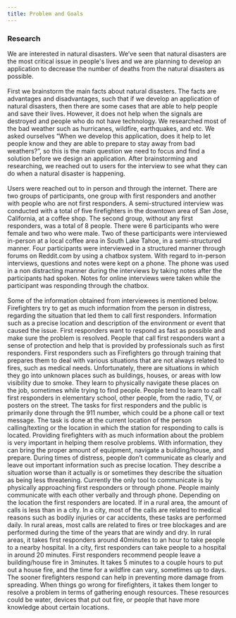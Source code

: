 ```yaml
---
title: Problem and Goals
---
```

  <h3> Research </h3>

<p>
We are interested in natural disasters. We’ve seen that natural disasters are the most critical issue in people's lives and we are planning to develop an application to decrease the number of deaths from the natural disasters as possible.
<br><br>
First we brainstorm the main facts about natural disasters. The facts are advantages and disadvantages, such that if we develop an application of natural disasters, then there are some cases that are able to help people and save their lives. However, it does not help when the signals are destroyed and people who do not have technology. We researched most of the bad weather such as hurricanes, wildfire, earthquakes, and etc. We asked ourselves “When we develop this application, does it help to let people know and they are able to prepare to stay away from bad weathers?”, so this is the main question we need to focus and find a solution before we design an application. After brainstorming and researching, we reached out to users for the interview to see what they can do when a natural disaster is happening.
<br><br>
Users were reached out to in person and through the internet. There are two groups of
participants, one group with first responders and another with people who are not first responders. A semi-structured interview was conducted with a total of five firefighters in the downtown area of San Jose, California, at a coffee shop. The second group, without any first responders, was a total of 8 people. There were 6 participants who were female and two who
were male. Two of these participants were interviewed in-person at a local coffee area in South Lake Tahoe, in a semi-structured manner. Four participants were interviewed in a structured manner through forums on Reddit.com by using a chatbox system. With regard to in-person interviews, questions and notes were kept on a phone. The phone was used in a non distracting manner during the interviews by taking notes after the participants had spoken. Notes for online interviews were taken while the participant was responding through the chatbox.
<br><br>
Some of the information obtained from interviewees is mentioned below. Firefighters try to get as much information from the person in distress, regarding the situation that led them to call first responders. Information such as a precise location and description of the environment or event that caused the issue. First responders want to respond as fast as possible and make sure the problem is resolved. People that call first responders want a sense of protection and help that is provided by professionals such as first responders. First responders such as Firefighters go through training that prepares them to deal with various situations that are not always related to fires, such as medical needs. Unfortunately, there are situations in which they go into unknown places such as buildings, houses, or areas with low visibility due to smoke. They learn to physically navigate these places on the job, sometimes while trying to find people. People tend to learn to call first responders in elementary school, other people, from the radio, TV, or posters on the street. The tasks for first responders and the public is primarily done through the 911 number, which could be a phone call or text message. The task is done at the current location of the person calling/texting or the location in which the station for responding to calls is located. Providing firefighters with as much information about the problem is very important in helping them resolve problems. With information, they can bring the proper amount of equipment, navigate a building/house, and prepare. During times of distress, people don’t communicate as clearly and leave out important information such as precise location. They describe a situation worse than it actually is or sometimes they describe the situation as being less threatening. 
Currently the only tool to communicate is by physically approaching first responders or through phone. People mainly communicate with each other verbally and through phone. Depending on the location the first responders are located. If in a rural area, the amount of calls is less than in a city. In a city, most of the calls are related to medical reasons such as bodily injuries or car accidents, these tasks are performed daily. In rural areas, most calls are related to fires or tree blockages and are performed during the time of the years that are windy and dry. In rural areas, it takes first responders around 40minutes to an hour to take people to a nearby hospital. In a city, first responders can take people to a hospital in around 20 minutes. First responders recommend people leave a building/house fire in 3minutes. It takes 5 minutes to a couple hours to put out a house fire, and the time for a wildfire can vary, sometimes up to days. The sooner firefighters respond can help in preventing more damage from spreading. When things go wrong for firefighters, it takes them longer to resolve a problem in terms of gathering enough resources. These resources could be water, devices that put out fire, or people that have more knowledge about certain locations.




 



</p>
